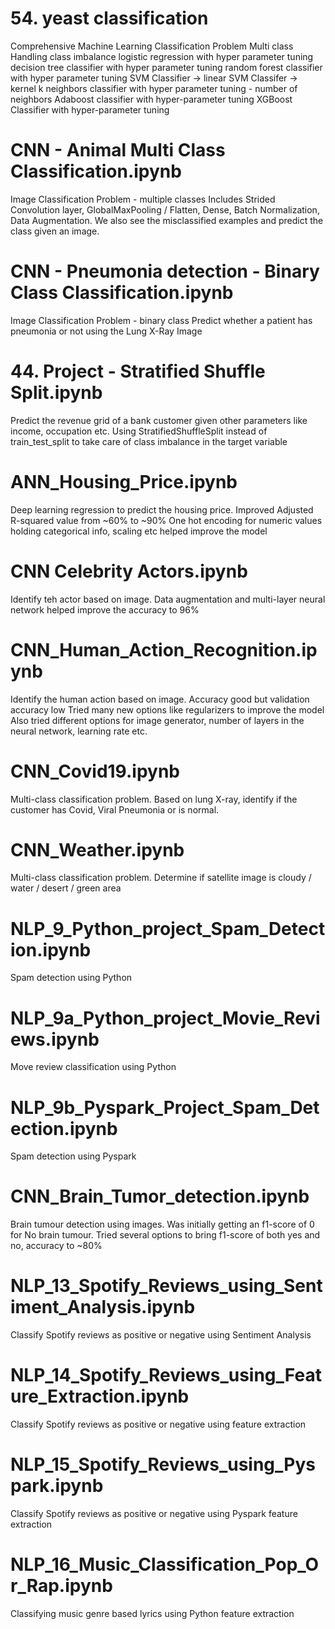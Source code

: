 # 54. yeast classification 

Comprehensive Machine Learning Classification Problem
Multi class 
Handling class imbalance 
logistic regression with hyper parameter tuning 
decision tree classifier with hyper parameter tuning 
random forest classifier with hyper parameter tuning 
SVM Classifier -> linear SVM Classifer -> kernel k neighbors classifier with hyper parameter tuning - number of neighbors 
Adaboost classifier with hyper-parameter tuning 
XGBoost Classifier with hyper-parameter tuning

# CNN - Animal Multi Class Classification.ipynb

Image Classification Problem - multiple classes
Includes Strided Convolution layer, GlobalMaxPooling / Flatten, Dense, Batch Normalization, Data Augmentation. 
We also see the misclassified examples and predict the class given an image.

# CNN - Pneumonia detection - Binary Class Classification.ipynb

Image Classification Problem - binary class
Predict whether a patient has pneumonia or not using the Lung X-Ray Image

# 44. Project - Stratified Shuffle Split.ipynb

Predict the revenue grid of a bank customer given other parameters like income, occupation etc.
Using StratifiedShuffleSplit instead of train_test_split to take care of class imbalance in the target variable

# ANN_Housing_Price.ipynb

Deep learning regression to predict the housing price. Improved Adjusted R-squared value from ~60% to ~90%
One hot encoding for numeric values holding categorical info, scaling etc helped improve the model

# CNN Celebrity Actors.ipynb

Identify teh actor based on image.
Data augmentation and multi-layer neural network helped improve the accuracy to 96%

# CNN_Human_Action_Recognition.ipynb

Identify the human action based on image.
Accuracy good but validation accuracy low
Tried many new options like regularizers to improve the model
Also tried different options for image generator, number of layers in the neural network, learning rate etc.

# CNN_Covid19.ipynb

Multi-class classification problem.
Based on lung X-ray, identify if the customer has Covid, Viral Pneumonia or is normal.

# CNN_Weather.ipynb

Multi-class classification problem.
Determine if satellite image is cloudy / water / desert / green area

# NLP_9_Python_project_Spam_Detection.ipynb

Spam detection using Python

# NLP_9a_Python_project_Movie_Reviews.ipynb

Move review classification using Python

# NLP_9b_Pyspark_Project_Spam_Detection.ipynb

Spam detection using Pyspark

# CNN_Brain_Tumor_detection.ipynb

Brain tumour detection using images. Was initially getting an f1-score of 0 for No brain tumour. Tried several options to bring f1-score of both yes and no, accuracy to ~80%

# NLP_13_Spotify_Reviews_using_Sentiment_Analysis.ipynb

Classify Spotify reviews as positive or negative using Sentiment Analysis

# NLP_14_Spotify_Reviews_using_Feature_Extraction.ipynb

Classify Spotify reviews as positive or negative using feature extraction

# NLP_15_Spotify_Reviews_using_Pyspark.ipynb

Classify Spotify reviews as positive or negative using Pyspark feature extraction

# NLP_16_Music_Classification_Pop_Or_Rap.ipynb

Classifying music genre based lyrics using Python feature extraction
